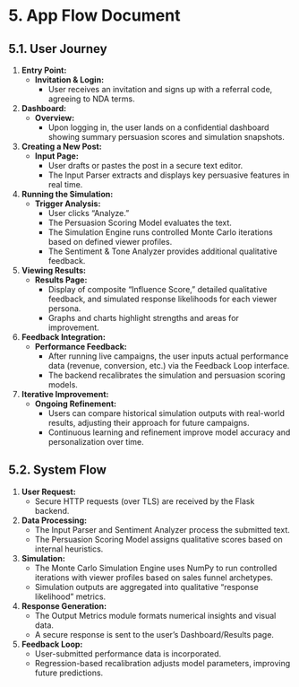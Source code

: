 # 5. App Flow Document

## 5.1. User Journey

1. **Entry Point:**
    - **Invitation & Login:**
        - User receives an invitation and signs up with a referral code, agreeing to NDA terms.
2. **Dashboard:**
    - **Overview:**
        - Upon logging in, the user lands on a confidential dashboard showing summary persuasion scores and simulation snapshots.
3. **Creating a New Post:**
    - **Input Page:**
        - User drafts or pastes the post in a secure text editor.
        - The Input Parser extracts and displays key persuasive features in real time.
4. **Running the Simulation:**
    - **Trigger Analysis:**
        - User clicks “Analyze.”
        - The Persuasion Scoring Model evaluates the text.
        - The Simulation Engine runs controlled Monte Carlo iterations based on defined viewer profiles.
        - The Sentiment & Tone Analyzer provides additional qualitative feedback.
5. **Viewing Results:**
    - **Results Page:**
        - Display of composite “Influence Score,” detailed qualitative feedback, and simulated response likelihoods for each viewer persona.
        - Graphs and charts highlight strengths and areas for improvement.
6. **Feedback Integration:**
    - **Performance Feedback:**
        - After running live campaigns, the user inputs actual performance data (revenue, conversion, etc.) via the Feedback Loop interface.
        - The backend recalibrates the simulation and persuasion scoring models.
7. **Iterative Improvement:**
    - **Ongoing Refinement:**
        - Users can compare historical simulation outputs with real-world results, adjusting their approach for future campaigns.
        - Continuous learning and refinement improve model accuracy and personalization over time.

## 5.2. System Flow

1. **User Request:**
    - Secure HTTP requests (over TLS) are received by the Flask backend.
2. **Data Processing:**
    - The Input Parser and Sentiment Analyzer process the submitted text.
    - The Persuasion Scoring Model assigns qualitative scores based on internal heuristics.
3. **Simulation:**
    - The Monte Carlo Simulation Engine uses NumPy to run controlled iterations with viewer profiles based on sales funnel archetypes.
    - Simulation outputs are aggregated into qualitative “response likelihood” metrics.
4. **Response Generation:**
    - The Output Metrics module formats numerical insights and visual data.
    - A secure response is sent to the user’s Dashboard/Results page.
5. **Feedback Loop:**
    - User-submitted performance data is incorporated.
    - Regression-based recalibration adjusts model parameters, improving future predictions.